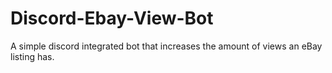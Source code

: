 # Discord-Ebay-View-Bot
A simple discord integrated bot that increases the amount of views an eBay listing has.  
